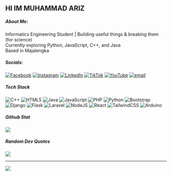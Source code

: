 ## HI IM MUHAMMAD ARIZ

##### About Me:
Informatics Engineering Student | Building useful things & breaking them (for science)<br>Currently exploring Python, JavaScript, C++, and Java<br>Based in Majalengka


##### Socials:
[![Facebook](https://img.shields.io/badge/Facebook-%231877F2.svg?logo=Facebook&logoColor=white)](https://facebook.com/ariz) [![Instagram](https://img.shields.io/badge/Instagram-%23E4405F.svg?logo=Instagram&logoColor=white)](https://instagram.com/@arizzira) [![LinkedIn](https://img.shields.io/badge/LinkedIn-%230077B5.svg?logo=linkedin&logoColor=white)](https://linkedin.com/in/Muhammad_Ariz) [![TikTok](https://img.shields.io/badge/TikTok-%23000000.svg?logo=TikTok&logoColor=white)](https://tiktok.com/@@arizzira) [![YouTube](https://img.shields.io/badge/YouTube-%23FF0000.svg?logo=YouTube&logoColor=white)](https://youtube.com/@codingforevryone) [![email](https://img.shields.io/badge/Email-D14836?logo=gmail&logoColor=white)](mailto:arizgg6@gmail.com) 

##### Tech Stack
![C++](https://img.shields.io/badge/c++-%2300599C.svg?style=for-the-badge&logo=c%2B%2B&logoColor=white) ![HTML5](https://img.shields.io/badge/html5-%23E34F26.svg?style=for-the-badge&logo=html5&logoColor=white) ![Java](https://img.shields.io/badge/java-%23ED8B00.svg?style=for-the-badge&logo=openjdk&logoColor=white) ![JavaScript](https://img.shields.io/badge/javascript-%23323330.svg?style=for-the-badge&logo=javascript&logoColor=%23F7DF1E) ![PHP](https://img.shields.io/badge/php-%23777BB4.svg?style=for-the-badge&logo=php&logoColor=white) 
![Python](https://img.shields.io/badge/python-3670A0?style=for-the-badge&logo=python&logoColor=ffdd54) ![Bootstrap](https://img.shields.io/badge/bootstrap-%238511FA.svg?style=for-the-badge&logo=bootstrap&logoColor=white) ![Django](https://img.shields.io/badge/django-%23092E20.svg?style=for-the-badge&logo=django&logoColor=white) ![Flask](https://img.shields.io/badge/flask-%23000.svg?style=for-the-badge&logo=flask&logoColor=white) ![Laravel](https://img.shields.io/badge/laravel-%23FF2D20.svg?style=for-the-badge&logo=laravel&logoColor=white) ![NodeJS](https://img.shields.io/badge/node.js-6DA55F?style=for-the-badge&logo=node.js&logoColor=white) ![React](https://img.shields.io/badge/react-%2320232a.svg?style=for-the-badge&logo=react&logoColor=%2361DAFB)
![TailwindCSS](https://img.shields.io/badge/tailwindcss-%2338B2AC.svg?style=for-the-badge&logo=tailwind-css&logoColor=white) ![Arduino](https://img.shields.io/badge/-Arduino-00979D?style=for-the-badge&logo=Arduino&logoColor=white)

##### Github Stat
![](https://github-readme-stats.vercel.app/api/top-langs/?username=arizzira&theme=date_night&hide_border=true&include_all_commits=false&count_private=false&layout=compact)

##### Random Dev Quotes
![](https://quotes-github-readme.vercel.app/api?type=vetical&theme=tokyonight)

---
[![](https://visitcount.itsvg.in/api?id=arizzira&icon=0&color=0)](https://visitcount.itsvg.in)

<!-- Proudly created with GPRM ( https://gprm.itsvg.in ) -->